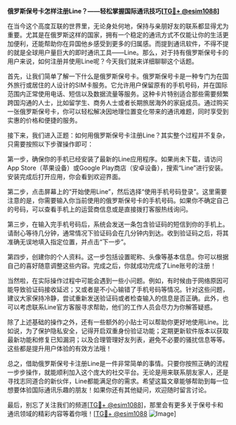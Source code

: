 **俄罗斯保号卡怎样注册Line？——轻松掌握国际通讯技巧[[TG💪+ @esim1088](https://t.me/s/esim1088)]**

在当今这个高度互联的世界里，无论身处何地，保持与亲朋好友的联系都显得尤为重要。尤其是在俄罗斯这样的国家，拥有一个稳定的通讯方式不仅能让你的生活更加便利，还能帮助你在异国他乡感受到更多的归属感。而提到通讯软件，不得不提的就是全球用户量巨大的即时通讯工具——Line。那么，对于持有俄罗斯保号卡的用户来说，如何注册并使用Line呢？今天我们就来详细聊聊这个话题。

首先，让我们简单了解一下什么是俄罗斯保号卡。俄罗斯保号卡是一种专门为在国外旅行或居住的人设计的SIM卡服务。它允许用户保留原有的手机号码，并在国际范围内正常使用电话、短信以及数据流量等服务。这种卡片特别适合那些需要频繁跨国沟通的人士，比如留学生、商务人士或者长期旅居海外的家庭成员。通过购买一张俄罗斯保号卡，你可以轻松解决因地理位置变化带来的通讯难题，同时享受到实惠的价格和便捷的服务。

接下来，我们进入正题：如何用俄罗斯保号卡注册Line？其实整个过程并不复杂，只需要按照以下步骤操作即可：

第一步，确保你的手机已经安装了最新的Line应用程序。如果尚未下载，请访问App Store（苹果设备）或Google Play商店（安卓设备），搜索“Line”进行安装。安装完成后打开应用，你会看到欢迎界面。

第二步，点击屏幕上的“开始使用Line”，然后选择“使用手机号码登录”。这里需要注意的是，你需要输入你当前使用的俄罗斯保号卡的手机号码。如果你不确定自己的号码，可以查看手机上的运营商信息或是直接拨打客服热线询问。

第三步，在输入完手机号码后，系统会发送一条包含验证码的短信到你的手机上。请耐心等待几分钟，通常情况下验证码会在几分钟内到达。收到验证码之后，将其准确无误地填入指定位置，并点击“下一步”。

第四步，创建你的个人资料。这一步包括设置昵称、头像等基本信息。你可以根据自己的喜好随意调整这些内容。完成之后，你就成功完成了Line账号的注册！

当然啦，在实际操作过程中可能会遇到一些小问题。例如，有时候由于网络原因可能导致验证码接收延迟；又或者是不小心输错了手机号码等情况。针对这些问题，建议大家保持冷静，尝试重新发送验证码或者检查输入的信息是否正确。此外，也可以考虑联系Line官方客服寻求帮助，他们的工作人员会尽力为你解答疑惑。

除了上述基础的操作之外，还有一些额外的小贴士可以帮助你更好地使用Line。比如说，为了保护隐私安全，记得开启双重身份验证功能；定期更新软件版本以获取最新功能和修复已知漏洞；以及合理管理好友列表，避免不必要的骚扰信息等等。这些都是提升用户体验的有效方法哦！

总之，借助俄罗斯保号卡注册Line是一件非常简单的事情。只要你按照正确的流程一步步操作，就能顺利加入这个庞大的社交平台。无论是用来联系朋友家人，还是寻找志同道合的新伙伴，Line都能满足你的需求。希望这篇文章能够帮助到每一位想要体验国际通讯乐趣的朋友！如果你还有其他疑问，欢迎随时留言讨论。

最后，别忘了关注我们的频道[[TG💪+ @esim1088](https://t.me/s/esim1088)]，那里会有更多关于保号卡和通讯领域的精彩内容等着你哦！[[TG💪+ @esim1088](https://t.me/s/esim1088) ![Image](https://i.postimg.cc/4NQfJmqS/Snipaste-2025-05-13-00-14-12.png)]